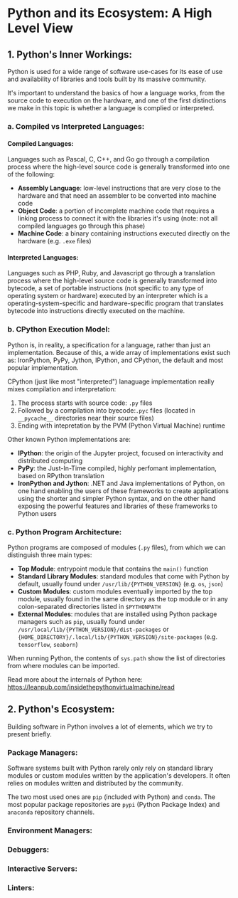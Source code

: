 # Python and its Ecosystem: A High Level View

## 1. Python's Inner Workings:

Python is used for a wide range of software use-cases for its ease of use and availability of libraries and tools built by its massive community.

It's important to understand the basics of how a language works, from the source code to execution on the hardware, and one of the first distinctions we make in this topic is whether a language is complied or interpreted.

### a. Compiled vs Interpreted Languages:

#### Compiled Languages:

Languages such as Pascal, C, C++, and Go go through a compilation process where the high-level source code is generally transformed into one of the following:
- **Assembly Language**: low-level instructions that are very close to the hardware and that need an assembler to be converted into machine code
- **Object Code**: a portion of incomplete machine code that requires a linking process to connect it with the libraries it's using (note: not all compiled languages go through this phase)
- **Machine Code**: a binary containing instructions executed directly on the hardware (e.g. `.exe` files)

#### Interpreted Languages:
Languages such as PHP, Ruby, and Javascript go through a translation process where the high-level source code is generally transformed into bytecode, a set of portable instructions (not specific to any type of operating system or hardware) executed by an interpreter which is a operating-system-specific and hardware-specific program that translates bytecode into instructions directly executed on the machine.

### b. CPython Execution Model:
Python is, in reality, a specification for a language, rather than just an implementation. Because of this, a wide array of implementations exist such as: IronPython, PyPy, Jython, IPython, and CPython, the default and most popular implementation.

CPython (just like most "interpreted") lanaguage implementation really mixes compilation and interpretation:
1. The process starts with source code: `.py` files
2. Followed by a compilation into byecode:`.pyc` files (located in `__pycache__` directories near their source files)
3. Ending with intepretation by the PVM (Python Virtual Machine) runtime

Other known Python implementations are:
- **IPython**: the origin of the Jupyter project, focused on interactivity and distributed computing
- **PyPy**: the Just-In-Time compiled, highly perfomant implementation, based on RPython translation
- **IronPython and Jython**: .NET and Java implementations of Python, on one hand enabling the users of these frameworks to create applications using the shorter and simpler Python syntax, and on the other hand exposing the powerful features and libraries of these frameworks to Python users

### c. Python Program Architecture:

Python programs are composed of modules (`.py` files), from which we can distinguish three main types:
- **Top Module**: entrypoint module that contains the `main()` function
- **Standard Library Modules**: standard modules that come with Python by default, usually found under `/usr/lib/{PYTHON_VERSION}` (e.g. `os`, `json`)
- **Custom Modules**: custom modules eventually imported by the top module, usually found in the same directory as the top module or in any colon-separated directories listed in `$PYTHONPATH`
- **External Modules**: modules that are installed using Python package managers such as `pip`, usually found under `/usr/local/lib/{PYTHON_VERSION}/dist-packages` or `{HOME_DIRECTORY}/.local/lib/{PYTHON_VERSION}/site-packages` (e.g. `tensorflow`, `seaborn`)

When running Python, the contents of `sys.path` show the list of directories from where modules can be imported.


Read more about the internals of Python here: https://leanpub.com/insidethepythonvirtualmachine/read


## 2. Python's Ecosystem:

Building software in Python involves a lot of elements, which we try to present briefly.

### Package Managers:
Software systems built with Python rarely only rely on standard library modules or custom modules written by the application's developers. It often relies on modules written and distributed by the community.

The two most used ones are `pip` (included with Python) and `conda`. The most popular package repositories are `pypi` (Python Package Index) and `anaconda` repository channels.

### Environment Managers:

### Debuggers:

### Interactive Servers:

### Linters:
